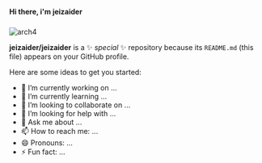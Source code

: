 **Hi there, i'm jeizaider**
###
###
![arch4](https://user-images.githubusercontent.com/64804177/162041073-d8b0d156-a9fd-4858-a538-4e03e0cfcd1a.png)



**jeizaider/jeizaider** is a ✨ _special_ ✨ repository because its `README.md` (this file) appears on your GitHub profile.

Here are some ideas to get you started:

- 🔭 I’m currently working on ...
- 🌱 I’m currently learning ...
- 👯 I’m looking to collaborate on ...
- 🤔 I’m looking for help with ...
- 💬 Ask me about ...
- 📫 How to reach me: ...
- 😄 Pronouns: ...
- ⚡ Fun fact: ...
